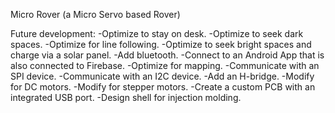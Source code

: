 Micro Rover
(a Micro Servo based Rover)

Future development:
-Optimize to stay on desk.
-Optimize to seek dark spaces.
-Optimize for line following.
-Optimize to seek bright spaces and charge via a solar panel.
-Add bluetooth.
-Connect to an Android App that is also connected to Firebase.
-Optimize for mapping.
-Communicate with an SPI device.
-Communicate with an I2C device.
-Add an H-bridge.
-Modify for DC motors.
-Modify for stepper motors.
-Create a custom PCB with an integrated USB port.
-Design shell for injection molding.
